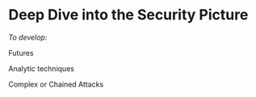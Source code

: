 # Deep Dive into the Security Picture

*To develop:*

Futures

Analytic techniques

Complex or Chained Attacks



